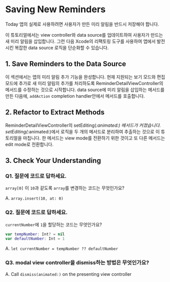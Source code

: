 # Saving New Reminders

Today 앱의 실제로 사용하려면 사용자가 만든 미리 알림을 반드시 저장해야 합니다.  
  
이 튜토리얼에서는 view controller와 data source를 업데이트하여 사용자가 만드는 새 미리 알림을 삽입합니다. 그런 다음 Xcode의 리팩토링 도구를 사용하여 앱에서 발전시킨 복잡한 data source 로직을 단순화할 수 있습니다.

## 1. Save Reminders to the Data Source

이 섹션에서는 앱의 미리 알림 추가 기능을 완성합니다. 현재 지원되는 보기 모드와 편집 모드에 추가로 새 미리 알림의 추가를 처리하도록 ReminderDetailViewController의 메서드를 수정하는 것으로 시작합니다. data source에 미리 알림을 삽입하는 메서드를 만든 다음에, `addAction` completion handler안에서 메서드를 호출합니다.

## 2. Refactor to Extract Methods

ReminderDetailViewController의 setEditing(_:animated:) 메서드가 커졌습니다. setEditing(_:animated:)에서 로직을 두 개의 메서드로 분리하여 추출하는 것으로 이 튜토리얼을 마칩니다. 한 메서드는 view mode를 전환하기 위한 것이고 또 다른 메서드는 edit mode로 전환합니다.

## 3. Check Your Understanding

### Q1. 질문에 코드로 답하세요.

`array[0]` 이 `10`과 같도록 `array`를 변경하는 코드는 무엇인가요?

A. `array.insert(10, at: 0)`

### Q2. 질문에 코드로 답하세요.

`currentNumber`에 `1`을 할당하는 코드는 무엇인가요?

~~~swift
var tempNumber: Int? = nil
var defaultNumber: Int = 1
~~~

A. `let currentNumber = tempNumber ?? defaultNumber`

### Q3. modal view controller을 dismiss하는 방법은 무엇인가요?

A. Call `dismiss(animated:)` on the presenting view controller
